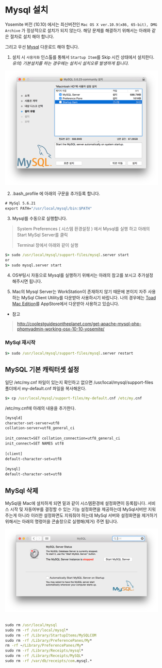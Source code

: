# Mysql 설치

Yosemite 버전 (10.10) 에서는  최신버전인 `Mac OS X ver.10.9(x86, 65-bit), DMG Archive` 가 정상적으로 설치가 되지 않는다. 해당 문제를 해결하기 위해서는 아래와 같은 절차로 설치 해야 합니다.

그리고 우선 [Mysql](http://dev.mysql.com/downloads/mysql/) 다운로드 해야 합니다.

1) 설치 시 `사용자화` 인스톨를 통해서 `Startup Item`를 Skip 시킨 상태에서 설치한다. *유의) 기본설치를 하는 경우에는 설치시 설치오류 발생하게 됩니다.*

![Startup Item 제외](images/mysql_customer.png)

2) .bash_profile 에 아래의 구문을 추가등록 합니다.

```cmd
# MySql 5.6.21
export PATH="/usr/local/mysql/bin:$PATH"
```
3) Mysql를 수동으로 실행합니다.

> System Preferences ( 시스템 환경설정 ) 에서 Mysql를 실행 하고 아래의 Start MySql Server를 클릭
>
> Terminal 창에서 아래와 같이 실행

```cmd
$> sudo /usr/local/mysql/support-files/mysql.server start
or
$> sudo mysql.server start
```

4) OS부팅시 자동으로 Mysql를 실행하기 위해서는 아래의 참고를 보시고 추가설정 해주시면 됩니다.

5) Mac의 Mysql Server는 WorkStation이 존재하지 않기 때문에 본이지 자주 사용하는  MySql Client Utility를  다운받아 사용하시기 바랍니다. 나의 경우에는 [Toad Mac Edition](https://itunes.apple.com/us/app/toad/id747961939?ls=1&mt=12&ac=ToadMacEdition)를 AppStore에서 다운받아 사용하고 있습니다.

* 참고

> http://coolestguidesontheplanet.com/get-apache-mysql-php-phpmyadmin-working-osx-10-10-yosemite/

### MySql 재시작
```cmd
$> sudo /usr/local/mysql/support-files/mysql.server restart
```

## MySQL 기본 캐릭터셋 설정

일단 /etc/my.cnf 파일이 있는지 확인하고 없으면 /usr/local/mysql/support-files 폴더에서 my-default.cnf 파일을 복사해온다.

```cmd
$> cp /usr/local/mysql/support-files/my-default.cnf /etc/my.cnf
```

/etc/my.cnf에 아래의 내용을 추가한다.

```txt
[mysqld]
character-set-server=utf8
collation-server=utf8_general_ci

init_connect=SET collation_connection=utf8_general_ci
init_connect=SET NAMES utf8

[client]
default-character-set=utf8

[mysql]
default-character-set=utf8
```

## MySql 삭제

MySql을 Mac에 설치하게 되면 밑과 같이 시스템환경에 설정화면이 등록됩니다. 서비스 시작 및 자동여부를 결정할 수 있는 기능 설정화면을 제공하는데 MySql서버만 지워주는게 아니라 이러한 설정화면도 지워줘야 하는데 MySql 서버와 설정화면을 제거하기 위해서는 아래의 명령어을 콘솔창으로 실행해(제거) 주면 됩니다.

![설정화면](images/mysql_remove.png)

```cmd

sudo rm /usr/local/mysql
sudo rm -rf /usr/local/mysql*
sudo rm -rf /Library/StartupItems/MySQLCOM
sudo rm -rf /Library/PreferencePanes/My*
rm -rf ~/Library/PreferencePanes/My*
sudo rm -rf /Library/Receipts/mysql*
sudo rm -rf /Library/Receipts/MySQL*
sudo rm -rf /var/db/receipts/com.mysql.*
 
```